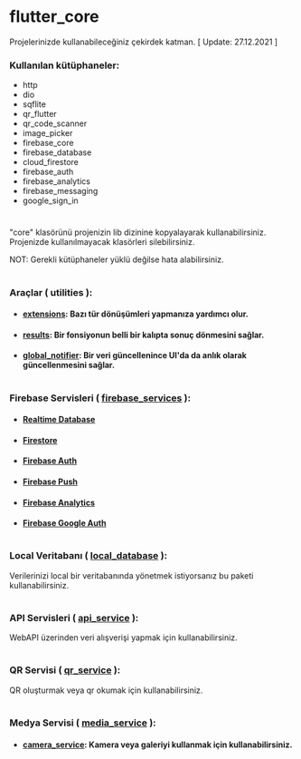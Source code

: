 # flutter_core
Projelerinizde kullanabileceğiniz çekirdek katman.
[ Update: 27.12.2021 ]

### Kullanılan kütüphaneler:
- http
- dio
- sqflite
- qr_flutter
- qr_code_scanner
- image_picker
- firebase_core
- firebase_database
- cloud_firestore  
- firebase_auth
- firebase_analytics
- firebase_messaging
- google_sign_in
#
"core" klasörünü projenizin lib dizinine kopyalayarak kullanabilirsiniz. Projenizde kullanılmayacak klasörleri silebilirsiniz.

NOT: Gerekli kütüphaneler yüklü değilse hata alabilirsiniz.
#
### Araçlar ( utilities ):
+ #### [extensions](https://github.com/cihatyalman/flutter_core/blob/master/lib/core/utilities/extensions.dart): Bazı tür dönüşümleri yapmanıza yardımcı olur.
+ #### [results](https://github.com/cihatyalman/flutter_core/tree/master/lib/core/utilities/results): Bir fonsiyonun belli bir kalıpta sonuç dönmesini sağlar.
+ #### [global_notifier](https://github.com/cihatyalman/flutter_core/tree/master/lib/core/utilities/global_notifier.dart): Bir veri güncellenince UI'da da anlık olarak güncellenmesini sağlar.
#
### Firebase Servisleri ( [firebase_services](https://github.com/cihatyalman/flutter_core/tree/master/lib/core/firebase_services) ):
+ #### [Realtime Database](https://github.com/cihatyalman/flutter_core/tree/master/lib/core/firebase_services/firebase_database_service.dart)
+ #### [Firestore](https://github.com/cihatyalman/flutter_core/tree/master/lib/core/firebase_services/firebase_firestore_service.dart)
+ #### [Firebase Auth](https://github.com/cihatyalman/flutter_core/tree/master/lib/core/firebase_services/firebase_auth_service.dart)
+ #### [Firebase Push](https://github.com/cihatyalman/flutter_core/tree/master/lib/core/firebase_services/firebase_push_service.dart)
+ #### [Firebase Analytics](https://github.com/cihatyalman/flutter_core/tree/master/lib/core/firebase_services/firebase_analytics_service.dart)
+ #### [Firebase Google Auth](https://github.com/cihatyalman/flutter_core/tree/master/lib/core/firebase_services/firebase_google_auth_service.dart)
#
### Local Veritabanı ( [local_database](https://github.com/cihatyalman/flutter_core/tree/master/lib/core/local_database) ):
Verilerinizi local bir veritabanında yönetmek istiyorsanız bu paketi kullanabilirsiniz.
#
### API Servisleri ( [api_service](https://github.com/cihatyalman/flutter_core/tree/master/lib/core/api_service) ):
WebAPI üzerinden veri alışverişi yapmak için kullanabilirsiniz.
#
### QR Servisi ( [qr_service](https://github.com/cihatyalman/flutter_core/tree/master/lib/core/qr_service/qr_service.dart) ):
QR oluşturmak veya qr okumak için kullanabilirsiniz.
#
### Medya Servisi ( [media_service](https://github.com/cihatyalman/flutter_core/tree/master/lib/core/media_service) ):
+ #### [camera_service](https://github.com/cihatyalman/flutter_core/tree/master/lib/core/media_service/camera_service.dart): Kamera veya galeriyi kullanmak için kullanabilirsiniz.
#
